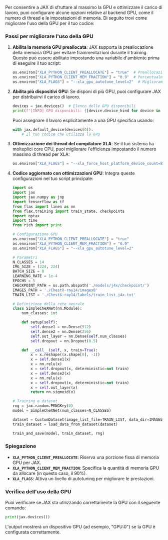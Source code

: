 Per consentire a JAX di sfruttare al massimo la GPU e ottimizzare il carico di lavoro, puoi configurare alcune opzioni relative al backend GPU, come il numero di thread e le impostazioni di memoria. Di seguito trovi come migliorare l'uso della GPU per il tuo codice:

### Passi per migliorare l'uso della GPU

1. **Abilita la memoria GPU preallocata**:
   JAX supporta la preallocazione della memoria GPU per evitare frammentazioni durante il training. Questo può essere abilitato impostando una variabile d'ambiente prima di eseguire il tuo script:

   ```python
   os.environ["XLA_PYTHON_CLIENT_PREALLOCATE"] = "true"  # Preallocazione
   os.environ["XLA_PYTHON_CLIENT_MEM_FRACTION"] = "0.9"  # Percentuale di memoria GPU
   os.environ["XLA_FLAGS"] = "--xla_gpu_autotune_level=2"  # Miglioramento dell'autotuning
   ```

2. **Abilita più dispositivi GPU**:
   Se disponi di più GPU, puoi configurare JAX per distribuirvi il carico di lavoro.

   ```python
   devices = jax.devices()  # Elenco delle GPU disponibili
   print(f"[INFO] GPU disponibili: {[device.device_kind for device in devices]}")
   ```

   Puoi assegnare il lavoro esplicitamente a una GPU specifica usando:

   ```python
   with jax.default_device(devices[0]):
       # Il tuo codice che utilizza la GPU
   ```

3. **Ottimizzazione dei thread del compilatore XLA**:
   Se il tuo sistema ha molteplici core CPU, puoi migliorare l'efficienza impostando il numero massimo di thread per XLA:

   ```python
   os.environ["XLA_FLAGS"] = "--xla_force_host_platform_device_count=8"  # Numero massimo di thread
   ```

4. **Codice aggiornato con ottimizzazioni GPU**:
   Integra queste configurazioni nel tuo script principale:

   ```python
   import os
   import jax
   import jax.numpy as jnp
   import tensorflow as tf
   from flax import linen as nn
   from flax.training import train_state, checkpoints
   import optax
   import time
   from rich import print

   # Configurazione GPU
   os.environ["XLA_PYTHON_CLIENT_PREALLOCATE"] = "true"
   os.environ["XLA_PYTHON_CLIENT_MEM_FRACTION"] = "0.9"
   os.environ["XLA_FLAGS"] = "--xla_gpu_autotune_level=2"

   # Parametri
   N_CLASSES = 14
   IMG_SIZE = (224, 224)
   BATCH_SIZE = 8
   LEARNING_RATE = 1e-4
   EPOCHS = 5
   CHECKPOINT_PATH = os.path.abspath('./models/j4x/checkpoint/')
   IMAGES_PATH = './ChestX-ray14/images0'
   TRAIN_LIST = './ChestX-ray14/labels/train_list_j4x.txt'

   # Definizione della rete neurale
   class SimpleCheXNet(nn.Module):
       num_classes: int

       def setup(self):
           self.dense1 = nn.Dense(512)
           self.dense2 = nn.Dense(256)
           self.out_layer = nn.Dense(self.num_classes)
           self.dropout = nn.Dropout(0.5)

       def __call__(self, x, train=True):
           x = x.reshape((x.shape[0], -1))
           x = self.dense1(x)
           x = nn.relu(x)
           x = self.dropout(x, deterministic=not train)
           x = self.dense2(x)
           x = nn.relu(x)
           x = self.dropout(x, deterministic=not train)
           x = self.out_layer(x)
           return nn.sigmoid(x)

   # Training e dataset
   rng = jax.random.PRNGKey(0)
   model = SimpleCheXNet(num_classes=N_CLASSES)

   dataset = CustomDataset(image_list_file=TRAIN_LIST, data_dir=IMAGES_PATH)
   train_dataset = load_data_from_dataset(dataset)

   train_and_save(model, train_dataset, rng)
   ```

### Spiegazione
- **`XLA_PYTHON_CLIENT_PREALLOCATE`**: Riserva una porzione fissa di memoria GPU per JAX.
- **`XLA_PYTHON_CLIENT_MEM_FRACTION`**: Specifica la quantità di memoria GPU da allocare (in questo caso, il 90%).
- **`XLA_FLAGS`**: Attiva un livello di autotuning per migliorare le prestazioni.

### Verifica dell'uso della GPU
Puoi verificare se JAX sta utilizzando correttamente la GPU con il seguente comando:

```python
print(jax.devices())
```

L'output mostrerà un dispositivo GPU (ad esempio, "GPU:0") se la GPU è configurata correttamente.